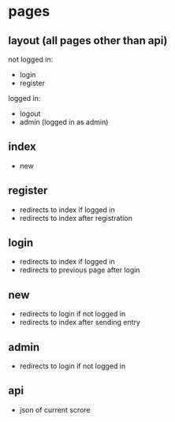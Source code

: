 # pages

## layout (all pages other than api)

not logged in:

- login
- register

logged in:

- logout
- admin (logged in as admin)

## index

- new

## register

- redirects to index if logged in
- redirects to index after registration

## login

- redirects to index if logged in
- redirects to previous page after login

## new

- redirects to login if not logged in
- redirects to index after sending entry

## admin

- redirects to login if not logged in

## api

- json of current scrore
